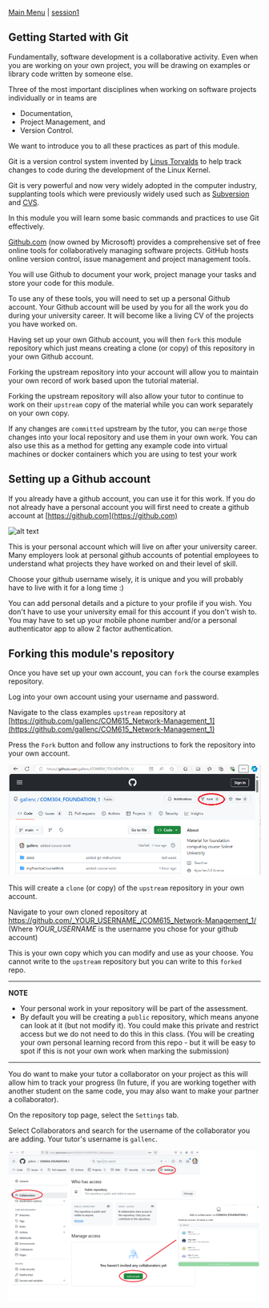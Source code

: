 [Main Menu](../../sessions/README.md) | [session1](../session1/) 

## Getting Started with Git
Fundamentally, software development is a collaborative activity.
Even when you are working on your own project, you will be drawing on examples or library code written by someone else. 

Three of the most important disciplines when working on software projects individually or in teams are 
* Documentation, 
* Project Management, and 
* Version Control.

We want to introduce you to all these practices as part of this module.

Git is a version control system invented by [Linus Torvalds](https://en.wikipedia.org/wiki/Linus_Torvalds) to help track changes to code during the development of the Linux Kernel.

Git is very powerful and now very widely adopted in the computer industry, supplanting tools which were previously widely used such as [Subversion](https://subversion.apache.org/) and [CVS](https://www.nongnu.org/cvs/). 

In this module you will learn some basic commands and practices to use Git effectively.

[Github.com](https://github.com/) (now owned by Microsoft) provides a comprehensive set of free online tools for collaboratively managing software projects.
GitHub hosts online version control, issue management and project management tools. 

You will use Github to document your work, project manage your tasks and store your code for this module.

To use any of these tools, you will need to set up a personal Github account. 
Your Github account will be used by you for all the work you do during your university career.
It will become like a living CV of the projects you have worked on.

Having set up your own Github account, you will then `fork` this module repository which just means creating a clone (or copy) of this repository in your own Github account.

Forking the upstream repository into your account will allow you to maintain your own record of work based upon the tutorial material.

Forking the upstream repository will also allow your tutor to continue to work on their `upstream` copy of the material while you can work separately on your own copy.

If any changes are `committed` upstream by the tutor, you can `merge` those changes into your local repository and use them in your own work. 
You can also use this as a method for getting any example code into virtual machines or docker containers which you are using to test your work

## Setting up a Github account

If you already have a github account, you can use it for this work.
If you do not already have a personal account you will first need to create a github account at [https://github.com](https://github.com)

   ![alt text](../session1/docs/images/githubFrontPage.png "Figure githubFrontPage.png")
   
This is your personal account which will live on after your university career.
Many employers look at personal github accounts of potential employees to understand what projects they have worked on and their level of skill.

Choose your github username wisely, it is unique and you will probably have to live with it for a long time :)

You can add personal details and a picture to your profile if you wish.
You don't have to use your university email for this account if you don't wish to. 
You may have to set up your mobile phone number and/or a personal authenticator app to allow 2 factor authentication.

## Forking this module's repository
Once you have set up your own account, you can `fork` the course examples repository.

Log into your own account using your username and password.

Navigate to the class examples `upstream` repository at [https://github.com/gallenc/COM615_Network-Management_1](https://github.com/gallenc/COM615_Network-Management_1)

Press the `Fork` button and follow any instructions to fork the repository into your own account.

   ![alt text](../usingGit/docs/images/githubForkPage.png "Figure githubForkPage.png")

This will create a `clone` (or copy) of the `upstream` repository in your own account. 

Navigate to your own cloned repository at https://github.com/_YOUR_USERNAME_/COM615_Network-Management_1/
(Where _YOUR_USERNAME_ is the username you chose for your github account)

This is your own copy which you can modify and use as your choose.
You cannot write to the `upstream` repository but you can write to this `forked` repo.

---
**NOTE**

* Your personal work in your repository will be part of the assessment.
* By default you will be creating a `public` repository, which means anyone can look at it (but not modify it). 
  You could make this private and restrict access but we do not need to do this in this class.
  (You will be creating your own personal learning record from this repo - but it will be easy to spot if this is not your own work when marking the submission)

---

You do want to make your tutor a collaborator on your project as this will allow him to track your progress 
(In future, if you are working together with another student on the same code, you may also want to make your partner a collaborator).

On the repository top page, select the `Settings` tab.

Select Collaborators and search for the username of the collaborator you are adding. 
Your tutor's username is `gallenc`.

   ![alt text](../usingGit/docs/images/addCollaborator.png "Figure addCollaborator.png")


